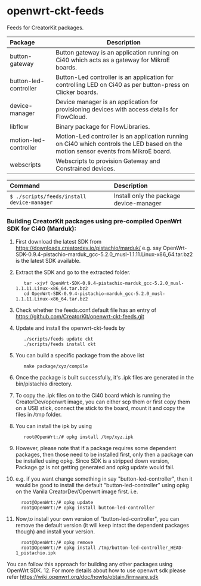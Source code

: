 # openwrt-ckt-feeds

Feeds for CreatorKit packages.

Package           | Description
:---------------- | -----------------------------
button-gateway    | Button gateway is an application running on Ci40 which acts as a gateway for MikroE boards.
button-led-controller    | Button-Led controller is an application for controlling LED on Ci40 as per button-press on Clicker boards.
device-manager    | Device manager is an application for provisioning devices with access details for FlowCloud.
libflow           | Binary package for FlowLibraries.
motion-led-controller  | Motion-Led controller is an application running on Ci40 which controls the LED based on the motion sensor events from MikroE board.
webscripts        | Webscripts to provision Gateway and Constrained devices.

Command                                         | Description
:---------------------------------------------- | :---------------------------------------
```$ ./scripts/feeds/install device-manager```  | Install only the package device-manager


### Building CreatorKit packages using pre-compiled OpenWrt SDK for Ci40 (Marduk):

1. First download the latest SDK from https://downloads.creatordev.io/pistachio/marduk/ e.g. say  OpenWrt-SDK-0.9.4-pistachio-marduk_gcc-5.2.0_musl-1.1.11.Linux-x86_64.tar.bz2 is the latest SDK available.
2. Extract the SDK and go to the extracted folder.

          tar -xjvf OpenWrt-SDK-0.9.4-pistachio-marduk_gcc-5.2.0_musl-1.1.11.Linux-x86_64.tar.bz2
          cd OpenWrt-SDK-0.9.4-pistachio-marduk_gcc-5.2.0_musl-1.1.11.Linux-x86_64.tar.bz2
3. Check whether the feeds.conf.default file has an entry of https://github.com/CreatorKit/openwrt-ckt-feeds.git
4. Update and install the openwrt-ckt-feeds by 

          ./scripts/feeds update ckt
          ./scripts/feeds install ckt
5. You can build a specific package from the above list

          make package/xyz/compile
6. Once the package is built successfully, it's .ipk files are generated in the bin/pistachio directory.
7. To copy the .ipk files on to the Ci40 board which is running the CreatorDev/openwrt image, you can either scp them or first copy them on a USB stick, connect the stick to the board, mount it and copy the files in /tmp folder.
8. You can install the ipk by using 

          root@OpenWrt:/# opkg install /tmp/xyz.ipk
9. However, please note that if a package requires some dependent packages, then those need to be installed first, only then a package can be installed using opkg. Since SDK is a stripped down version, Package.gz is not getting generated and opkg update would fail.
10. e.g. if you want change something in say "button-led-controller", then it would be good to install the default "button-led-controller" using opkg on the Vanila CreatorDev/Openwrt image first. i.e.

          root@OpenWrt:/# opkg update
          root@OpenWrt:/# opkg install button-led-controller
11. Now,to install your own version of "button-led-controller", you can remove the default version (it will keep intact the dependent packages though) and install your version.

          root@OpenWrt:/# opkg remove
          root@OpenWrt:/# opkg install /tmp/button-led-controller_HEAD-1_pistachio.ipk
You can follow this approach for building any other packages using OpenWrt SDK.
12. For more details about how to use openwrt sdk please refer https://wiki.openwrt.org/doc/howto/obtain.firmware.sdk
